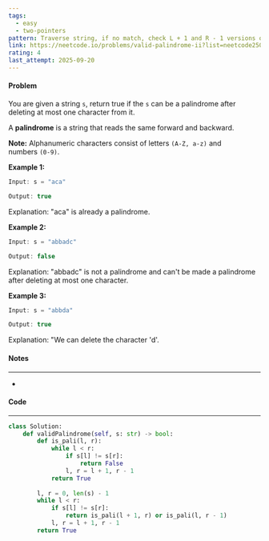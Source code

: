 ```yaml
---
tags:
  - easy
  - two-pointers
pattern: Traverse string, if no match, check L + 1 and R - 1 versions of match
link: https://neetcode.io/problems/valid-palindrome-ii?list=neetcode250
rating: 4
last_attempt: 2025-09-20
---
```

#### Problem
You are given a string `s`, return true if the `s` can be a palindrome after deleting at most one character from it.

A **palindrome** is a string that reads the same forward and backward.

**Note:** Alphanumeric characters consist of letters `(A-Z, a-z)` and numbers `(0-9)`.

**Example 1:**

```java
Input: s = "aca"

Output: true
```

Explanation: "aca" is already a palindrome.

**Example 2:**

```java
Input: s = "abbadc"

Output: false
```

Explanation: "abbadc" is not a palindrome and can't be made a palindrome after deleting at most one character.

**Example 3:**

```java
Input: s = "abbda"

Output: true
```

Explanation: "We can delete the character 'd'.

#### Notes
---
- 

#### Code
---

```python
class Solution:
    def validPalindrome(self, s: str) -> bool:
        def is_pali(l, r):
            while l < r:
                if s[l] != s[r]:
                    return False
                l, r = l + 1, r - 1
            return True
        
        l, r = 0, len(s) - 1
        while l < r:
            if s[l] != s[r]:
                return is_pali(l + 1, r) or is_pali(l, r - 1)
            l, r = l + 1, r - 1
        return True
        
```
